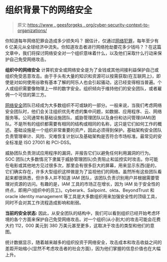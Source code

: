 # 组织背景下的网络安全

> 原文:[https://www . geesforgeks . org/cyber-security-context-to-organizations/](https://www.geeksforgeeks.org/cyber-security-in-context-to-organisations/)

你知道每年网络犯罪会造成多少损失吗？
据估计，仅通过[网络犯罪](https://www.geeksforgeeks.org/cyber-crime/)，每年至少有 6 亿美元从全球经济中流失。你知道攻击者进行网络抢劫要花多少钱吗？？在这篇文章中，我们将探讨网络安全对一个组织意味着什么，以及他们采取什么行动来保护自己免受网络攻击。

**组织中的网络安全**
计算机安全或网络安全是为了金钱或其他间接利益保护自己或组织免受恶意攻击。由于手头有大量的知识和资源可以按需获取(在互联网上)，即使是对如何使用谷歌有基本了解的阿乐人也会引起骚动，这已经变得相当普遍。个人或组织需要像物理上一样的数字安全。组织倾向于维持他们的安全团队，或者雇佣一个可信的第三方。

[网络安全](https://www.geeksforgeeks.org/cyber-safety/)团队已经成为大多数组织不可或缺的一部分。一般来说，当我们考虑网络安全团队时，他们会关注组织优先考虑的集中问题，如数据、应用程序、云、网络服务等。公司通常有基础设施团队、威胁管理团队以及身份和访问管理(IAM)团队。不是所有的组织都需要有相同的结构或相同的名称，这只是它们如何工作的概述。基础设施是一个组织非常重要的资产，因此必须得到保护。基础架构安全团队负责管理审计、风险、灾难恢复计划以及基础架构是否符合市场标准。最常见的安全标准是 ISO 27001 和 PCI-DSS。

威胁团队负责测试应用程序的漏洞，并报告它们以避免任何利用漏洞的行为。SOC 团队(大多数情况下隶属于威胁管理团队)负责阻止和监控实时攻击。你可能在电影或其他地方见过很多次，那里会有很多巨大的屏幕，用来显示东西(是的，它们确实存在，许多大型组织这样做是为了监视他们的网络。虽然所有这些团队看起来都很熟悉，但许多人并不知道 IAM 团队，该团队负责识别用户并根据需要管理对资源的访问。有趣的是，IAM 工具的市场正在增长，因为 IAM 处于安全性的终点，即用户(组织中的员工)。cyberark、Sailpoint、okta、BeyondTrust 和 oracle identity management 等工具是大多数组织用来加强安全性的顶级工具，同时不会对其工作流程造成影响和削弱。

**当前的安全状态:**
因此，从安全团队的结构中，我们可以看到组织已经开始考虑环境的各个方面来保护自己免受网络攻击。对一个组织(从小到大)的攻击可能会花费大约 112，000 美元到 380 万美元甚至更多，这取决于攻击的类型和他们的意图。

统计数据显示，随着越来越多的组织投资于网络安全，攻击成本和攻击收益之间的差距开始缩小(显然不考虑攻击者的社会方面)，因为他们掌握的信息价值也在大幅上升。
